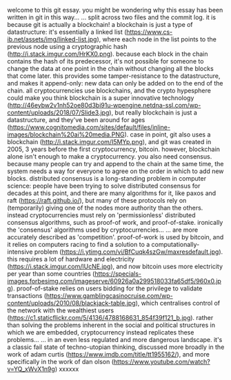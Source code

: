 welcome to this git essay.
you might be wondering why this essay has been written in git in this way...
... split across two files and the commit log.
it is because git is actually a blockchain!
a blockchain is just a type of datastructure:
it's essentially a linked list (https://www.cs-ib.net/assets/img/linked-list.jpg),
where each node in the list points to the previous node using a cryptographic hash (http://i.stack.imgur.com/HrKX0.png).
because each block in the chain contains the hash of its predecessor,
it's not possible for someone to change the data at one point in the chain without changing all the blocks that come later.
this provides some tamper-resistance to the datastructure,
and makes it append-only:
new data can only be added on to the end of the chain.
all cryptocurrencies use blockchains,
and the crypto hypesphere could make you think blockchain is a super innovative technology (http://46eybw2v1nh52oe80d3bi91u-wpengine.netdna-ssl.com/wp-content/uploads/2018/07/Slide3.jpg),
but really blockchain is just a datastructure,
and they've been around for ages (https://www.cognitomedia.com/sites/default/files/inline-images/blockchain%20ai%20media.PNG).
case in point, git also uses a blockchain (http://i.stack.imgur.com/I5MYp.png),
and git was created in 2005,
3 years before the first cryptocurrency, bitcoin.
however, blockchain alone isn't enough to make a cryptocurrency.
you also need consensus.
because many people can try and append to the chain at the same time,
the system needs a way for everyone to agree on the order in which to add new blocks.
distributed consensus is a long-standing problem in computer science:
people have been trying to solve distributed consensus for decades at this point,
and there are many algorithms for it,
like paxos and raft (https://raft.github.io/),
but many of these protocols rely on (temporarily) giving one of the nodes more authority than the others.
instead cryptocurrencies must rely on 'permissionless' distributed consensus algorithms,
such as proof-of work,
and proof-of-stake.
ironically the 'consensus' algorithms used by cryptocurrencies...
... are more accurately described as 'competition'.
proof-of-work is used by bitcoin,
and it relies on computers racing to find a solution to a computationally-intensive problem (https://i.ytimg.com/vi/BfCuqk4szGw/maxresdefault.jpg).
this requires a lot of hardware and electricity (https://i.stack.imgur.com/lUcNE.jpg),
and now bitcoin uses more electricity per year than some countries (https://specials-images.forbesimg.com/imageserve/60926a0a299518033fa65df5/960x0.jpg).
proof-of-stake relies on users bidding for the privilege to validate transactions (https://www.gamblingcasinocruise.com/wp-content/uploads/2010/08/blackjack-table.jpg),
which centralises control of the network with the wealthiest users (https://c1.staticflickr.com/5/4136/4788168631_854f39f121_b.jpg).
rather than solving the problems inherent in the social and political structures in which we are embedded,
cryptocurrency instead replicates these problems...
... in an even less regulated and more dangerous landscape.
it's a classic fail state of techno-utopian thinking,
discussed more broadly in the work of adam curtis (https://www.imdb.com/title/tt1955162/),
and more specifically in the work of dan olson (https://www.youtube.com/watch?v=YQ_xWvX1n9g)
xxxxxx





